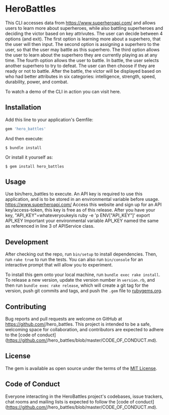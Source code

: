 # HeroBattles

This CLI accesses data from https://www.superheroapi.com/ and allows users to learn more about superheroes, while also battling superheroes and deciding the victor based on key attrivutes. The user can decide between 4 options (and exit). The first option is learning more about a superhero, that the user will then input. The second option is assigning a superhero to the user, so that the user may battle as this superhero. The third option allows the user to learn about the superhero they are currently playing as at any time. The fourth option allows the user to battle. In battle, the user selects another superhero to try to defeat. The user can then choose if they are ready or not to battle. After the battle, the victor will be displayed based on who had better attributes in six categories: intelligence, strength, speed, durability, power, and combat.

To watch a demo of the CLI in action you can visit here.

## Installation

Add this line to your application's Gemfile:

```ruby
gem 'hero_battles'
```

And then execute:

    $ bundle install

Or install it yourself as:

    $ gem install hero_battles

## Usage
Use bin/hero_battles to execute.
An API key is required to use this application, and is to be stored in an environmental variable before usage.
https://www.superheroapi.com/ Access this website and sign up for an API key/access-token, this key is free as of this release.
After you have your key, "API_KEY"=whateveryoukeyis ruby -e 'p ENV["API_KEY"]'
                            export API_KEY
Important your environmental variable API_KEY named the same as referenced in line 3 of APIService class.



## Development

After checking out the repo, run `bin/setup` to install dependencies. Then, run `rake true` to run the tests. You can also run `bin/console` for an interactive prompt that will allow you to experiment.

To install this gem onto your local machine, run `bundle exec rake install`. To release a new version, update the version number in `version.rb`, and then run `bundle exec rake release`, which will create a git tag for the version, push git commits and tags, and push the `.gem` file to [rubygems.org](https://rubygems.org).

## Contributing

Bug reports and pull requests are welcome on GitHub at https://github.com/<github username>/hero_battles. This project is intended to be a safe, welcoming space for collaboration, and contributors are expected to adhere to the [code of conduct](https://github.com/<github username>/hero_battles/blob/master/CODE_OF_CONDUCT.md).


## License

The gem is available as open source under the terms of the [MIT License](https://opensource.org/licenses/MIT).

## Code of Conduct

Everyone interacting in the HeroBattles project's codebases, issue trackers, chat rooms and mailing lists is expected to follow the [code of conduct](https://github.com/<github username>/hero_battles/blob/master/CODE_OF_CONDUCT.md).
